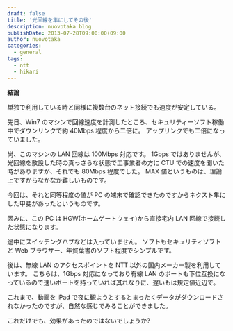 ```yaml
---
draft: false
title: '光回線を隼にしてその後'
description: nuovotaka blog
publishDate: 2013-07-28T09:00:00+09:00
author: nuovotaka
categories:
  - general
tags:
  - ntt
  - hikari
---
```


**結論**

単独で利用している時と同様に複数台のネット接続でも速度が安定している。

先日、Win7 のマシンで回線速度を計測したところ、セキュリティーソフト稼働中でダウンリンクで約 40Mbps 程度から二倍に。
アップリンクでも二倍になっていました。

尚、このマシンの LAN 回線は 100Mbps 対応です。
1Gbps ではありませんが、光回線を敷設した時の真っさらな状態で工事業者の方に CTU での速度を聞いた時がありますが、それでも 80Mbps 程度でした。
MAX 値というものは、理論上ですからなかなか難しいものです。

今回は、それと同等程度の値が PC の端末で確認できたのですからネクスト隼にした甲斐があったというものです。

因みに、この PC は HGW(ホームゲートウェイ)から直接宅内 LAN 回線で接続した状態になります。

途中にスイッチングハブなどは入っていません。
ソフトもセキュリティソフトと Web ブラウザー、年賀葉書のソフト程度でシンプルです。

後は、無線 LAN のアクセスポイントを NTT 以外の国内メーカー製を利用しています。
こちらは、1Gbps 対応になっており有線 LAN のポートも下位互換になっているので速いポートを持っていれば其れなりに、遅いもは規定値近辺で。

これまで、動画を iPad で夜に観ようとするとまったくデータがダウンロードされなかったのですが、自然な感じでみることができました。

これだけでも、効果があったのではないでしょうか?
